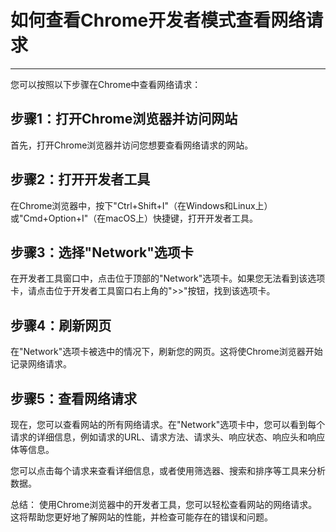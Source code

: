 # 如何查看Chrome开发者模式查看网络请求

---

您可以按照以下步骤在Chrome中查看网络请求：

## 步骤1：打开Chrome浏览器并访问网站

首先，打开Chrome浏览器并访问您想要查看网络请求的网站。

## 步骤2：打开开发者工具

在Chrome浏览器中，按下"Ctrl+Shift+I"（在Windows和Linux上）或"Cmd+Option+I"（在macOS上）快捷键，打开开发者工具。

## 步骤3：选择"Network"选项卡

在开发者工具窗口中，点击位于顶部的"Network"选项卡。如果您无法看到该选项卡，请点击位于开发者工具窗口右上角的">>"按钮，找到该选项卡。

## 步骤4：刷新网页

在"Network"选项卡被选中的情况下，刷新您的网页。这将使Chrome浏览器开始记录网络请求。

## 步骤5：查看网络请求

现在，您可以查看网站的所有网络请求。在"Network"选项卡中，您可以看到每个请求的详细信息，例如请求的URL、请求方法、请求头、响应状态、响应头和响应体等信息。

您可以点击每个请求来查看详细信息，或者使用筛选器、搜索和排序等工具来分析数据。

总结： 使用Chrome浏览器中的开发者工具，您可以轻松查看网站的网络请求。这将帮助您更好地了解网站的性能，并检查可能存在的错误和问题。
